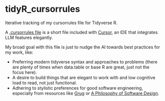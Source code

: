 # tidyR_cursorrules
Iterative tracking of my cursorrules file for Tidyverse R.

A [.cursorrules file](https://dotcursorrules.com/) is a short file included with [Cursor](https://www.cursor.com/), an IDE that integrates LLM features elegantly.

My broad goal with this file is just to nudge the AI towards best practices for my work, like:
- Preferring modern tidyverse syntax and approaches to problems (there are plenty of times when data.table or base R are great, just not the focus here).
- A desire to build things that are elegant to work with and low cognitive load to read, not just functional.
- Adhering to stylistic preferences for good software engineering, especially from resources like [Grug](https://grugbrain.dev/) or [A Philosophy of Software Design](https://www.amazon.com/Philosophy-Software-Design-John-Ousterhout/dp/1732102201).
